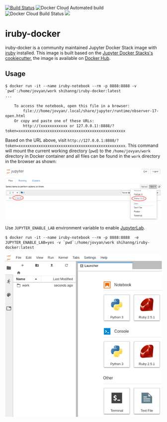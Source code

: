 [![Build Status](https://travis-ci.org/shihanng/iruby-docker.svg?branch=master)](https://travis-ci.org/shihanng/iruby-docker)
![Docker Cloud Automated build](https://img.shields.io/docker/cloud/automated/shihanng/iruby-docker.svg?style=popout)
![Docker Cloud Build Status](https://img.shields.io/docker/cloud/build/shihanng/iruby-docker.svg?style=popout)
[![](https://images.microbadger.com/badges/version/shihanng/iruby-docker.svg)](https://microbadger.com/images/shihanng/iruby-docker "Get your own version badge on microbadger.com")

# iruby-docker

iruby-docker is a community maintained Jupyter Docker Stack image
with [iruby](https://github.com/SciRuby/iruby) installed.
This image is built based on the [Jupyter Docker Stacks's cookiecutter](https://jupyter-docker-stacks.readthedocs.io/en/latest/contributing/stacks.html),
the image is available on [Docker Hub](https://hub.docker.com/r/shihanng/iruby-docker).

## Usage

```
$ docker run -it --name iruby-notebook --rm -p 8888:8888 -v `pwd`:/home/jovyan/work shihanng/iruby-docker:latest
...

    To access the notebook, open this file in a browser:
        file:///home/jovyan/.local/share/jupyter/runtime/nbserver-17-open.html
    Or copy and paste one of these URLs:
        http://(xxxxxxxxxxxx or 127.0.0.1):8888/?token=xxxxxxxxxxxxxxxxxxxxxxxxxxxxxxxxxxxxxxxxxxxxxxxx
```

Based on the URL above, visit `http://127.0.0.1:8888/?token=xxxxxxxxxxxxxxxxxxxxxxxxxxxxxxxxxxxxxxxxxxxxxxxx`.
This command will mount the current working directory (`pwd`)
to the `/home/jovyan/work` directory in Docker container
and all files can be found in the `work` directory in the browser as shown:

![Jupyter Notebook](/screenshots/notebook.png)

Use `JUPYTER_ENABLE_LAB` environment variable to enable [JupyterLab](https://jupyterlab.readthedocs.io/en/stable/).

```
$ docker run -it --name iruby-notebook --rm -p 8888:8888  -e JUPYTER_ENABLE_LAB=yes -v `pwd`:/home/jovyan/work shihanng/iruby-docker:latest
```

![JupyterLab](/screenshots/jupyterlab.png)
